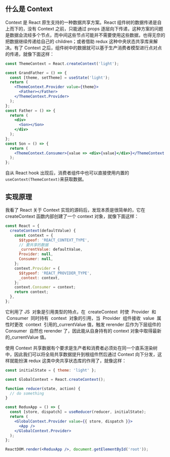 ## 什么是 Context

Context 是 React 原生支持的一种数据共享方案。React 组件树的数据传递是自上而下的，没有 Context 之前，只能通过 props 逐层向下传递，这种方案的问题是数据会流经多个节点，而中间这些节点可能并不需要使用这些数据，也得无奈的把数据继续传递给自己的 children；或者借助 redux 这种中央状态共享库来解决。有了 Context 之后，组件树中的数据就可以基于生产消费者模型进行点对点的传递，就像下面这样：

```jsx | pure
const ThemeContext = React.createContext('light');

const GrandFather = () => {
  const [theme, setTheme] = useState('light');
  return (
    <ThemeContext.Provider value={theme}>
      <Father></Father>
    </ThemeContext.Provider>
  );
};
const Father = () => {
  return (
    <div>
      <Son></Son>
    </div>
  );
};
const Son = () => {
  return (
    <ThemeContext.Consumer>{value => <div>{value}</div>}</ThemeContext.Consumer>
  );
};
```

自从 React hook 出现后，消费者组件中也可以直接使用内置的`useContext(ThemeContext)`来获取数据。
​

## 实现原理

我看了 React 关于 Context 实现的源码后，发现本质是很简单的，它在 createContext 函数内部创建了一个 context 对象，就像下面这样：

```jsx | pure
const React = {
  createContext(defaultValue) {
    const context = {
      $$typeof: 'REACT_CONTEXT_TYPE',
      // 要共享的数据
      _currentValue: defaultValue,
      Provider: null,
      Consumer: null,
    };
    context.Provider = {
      $$typeof: 'REACT_PROVIDER_TYPE',
      _context: context,
    };
    context.Consumer = context;
    return context;
  },
};
```

它利用了 JS  对象是引用类型的特点，在  createContext  时使  Provider  和  Consumer  同时持有  context  对象的引用，当  Provider  组件接收  value  属性时更改  context  引用的\_currentValue 值，触发 rerender 后作为下层组件的 Consumer  自然也 rerender 了，因此能从自身持有的 context 对象中取得最新的\_currentValue 值。
​

使用 Context 共享数据有个要求是生产者和消费者必须处在同一个直系渲染树中，因此我们可以将全局共享数据提升到根组件然后通过 Context 向下分发，这样就能扮演 redux 这类中央共享状态库的作用了，就像这样：

```jsx | pure
const initialState = { theme: 'light' };

const GlobalContext = React.createContext();

function reducer(state, action) {
  // do something
}

const ReduxApp = () => {
  const [store, dispatch] = useReducer(reducer, initialState);
  return (
    <GlobalContext.Provider value={{ store, dispatch }}>
      <App />
    </GlobalContext.Provider>
  );
};

ReactDOM.render(<ReduxApp />, document.getElementById('root'));
```
